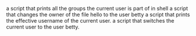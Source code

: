a script that prints all the groups the current user is part of in shell
 a script that changes the owner of the file hello to the user betty
a script that prints the effective username of the current user.
a script that switches the current user to the user betty.
